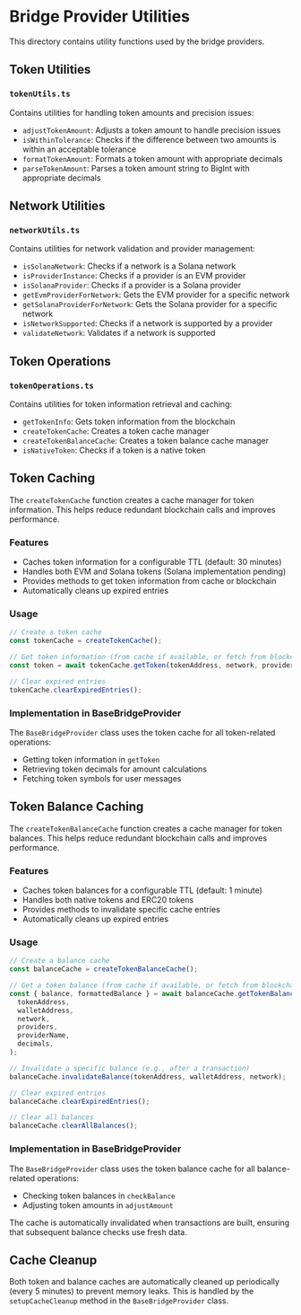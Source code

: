 # Bridge Provider Utilities

This directory contains utility functions used by the bridge providers.

## Token Utilities

### `tokenUtils.ts`

Contains utilities for handling token amounts and precision issues:

- `adjustTokenAmount`: Adjusts a token amount to handle precision issues
- `isWithinTolerance`: Checks if the difference between two amounts is within an acceptable tolerance
- `formatTokenAmount`: Formats a token amount with appropriate decimals
- `parseTokenAmount`: Parses a token amount string to BigInt with appropriate decimals

## Network Utilities

### `networkUtils.ts`

Contains utilities for network validation and provider management:

- `isSolanaNetwork`: Checks if a network is a Solana network
- `isProviderInstance`: Checks if a provider is an EVM provider
- `isSolanaProvider`: Checks if a provider is a Solana provider
- `getEvmProviderForNetwork`: Gets the EVM provider for a specific network
- `getSolanaProviderForNetwork`: Gets the Solana provider for a specific network
- `isNetworkSupported`: Checks if a network is supported by a provider
- `validateNetwork`: Validates if a network is supported

## Token Operations

### `tokenOperations.ts`

Contains utilities for token information retrieval and caching:

- `getTokenInfo`: Gets token information from the blockchain
- `createTokenCache`: Creates a token cache manager
- `createTokenBalanceCache`: Creates a token balance cache manager
- `isNativeToken`: Checks if a token is a native token

## Token Caching

The `createTokenCache` function creates a cache manager for token information. This helps reduce redundant blockchain calls and improves performance.

### Features

- Caches token information for a configurable TTL (default: 30 minutes)
- Handles both EVM and Solana tokens (Solana implementation pending)
- Provides methods to get token information from cache or blockchain
- Automatically cleans up expired entries

### Usage

```typescript
// Create a token cache
const tokenCache = createTokenCache();

// Get token information (from cache if available, or fetch from blockchain)
const token = await tokenCache.getToken(tokenAddress, network, providers, providerName);

// Clear expired entries
tokenCache.clearExpiredEntries();
```

### Implementation in BaseBridgeProvider

The `BaseBridgeProvider` class uses the token cache for all token-related operations:

- Getting token information in `getToken`
- Retrieving token decimals for amount calculations
- Fetching token symbols for user messages

## Token Balance Caching

The `createTokenBalanceCache` function creates a cache manager for token balances. This helps reduce redundant blockchain calls and improves performance.

### Features

- Caches token balances for a configurable TTL (default: 1 minute)
- Handles both native tokens and ERC20 tokens
- Provides methods to invalidate specific cache entries
- Automatically cleans up expired entries

### Usage

```typescript
// Create a balance cache
const balanceCache = createTokenBalanceCache();

// Get a token balance (from cache if available, or fetch from blockchain)
const { balance, formattedBalance } = await balanceCache.getTokenBalance(
  tokenAddress,
  walletAddress,
  network,
  providers,
  providerName,
  decimals,
);

// Invalidate a specific balance (e.g., after a transaction)
balanceCache.invalidateBalance(tokenAddress, walletAddress, network);

// Clear expired entries
balanceCache.clearExpiredEntries();

// Clear all balances
balanceCache.clearAllBalances();
```

### Implementation in BaseBridgeProvider

The `BaseBridgeProvider` class uses the token balance cache for all balance-related operations:

- Checking token balances in `checkBalance`
- Adjusting token amounts in `adjustAmount`

The cache is automatically invalidated when transactions are built, ensuring that subsequent balance checks use fresh data.

## Cache Cleanup

Both token and balance caches are automatically cleaned up periodically (every 5 minutes) to prevent memory leaks. This is handled by the `setupCacheCleanup` method in the `BaseBridgeProvider` class.
